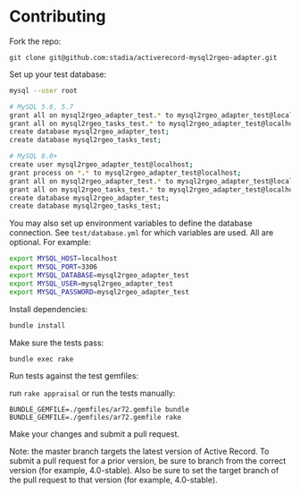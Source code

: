 # Contributing

Fork the repo:

`git clone git@github.com:stadia/activerecord-mysql2rgeo-adapter.git`

Set up your test database:

```sh
mysql --user root

# MySQL 5.6, 5.7
grant all on mysql2rgeo_adapter_test.* to mysql2rgeo_adapter_test@localhost identified by 'mysql2rgeo_adapter_test';
grant all on mysql2rgeo_tasks_test.* to mysql2rgeo_adapter_test@localhost identified by 'mysql2rgeo_adapter_test';
create database mysql2rgeo_adapter_test;
create database mysql2rgeo_tasks_test;

# MySQL 8.0+
create user mysql2rgeo_adapter_test@localhost;
grant process on *.* to mysql2rgeo_adapter_test@localhost;
grant all on mysql2rgeo_adapter_test.* to mysql2rgeo_adapter_test@localhost;
grant all on mysql2rgeo_tasks_test.* to mysql2rgeo_adapter_test@localhost;
create database mysql2rgeo_adapter_test;
create database mysql2rgeo_tasks_test;
```

You may also set up environment variables to define the database connection.
See `test/database.yml` for which variables are used. All are optional.
For example:

```sh
export MYSQL_HOST=localhost
export MYSQL_PORT=3306
export MYSQL_DATABASE=mysql2rgeo_adapter_test
export MYSQL_USER=mysql2rgeo_adapter_test
export MYSQL_PASSWORD=mysql2rgeo_adapter_test
```

Install dependencies:

```sh
bundle install
```

Make sure the tests pass:

`bundle exec rake`

Run tests against the test gemfiles:

run `rake appraisal` or run the tests manually:

```
BUNDLE_GEMFILE=./gemfiles/ar72.gemfile bundle
BUNDLE_GEMFILE=./gemfiles/ar72.gemfile rake
```

Make your changes and submit a pull request.

Note: the master branch targets the latest version of Active Record. To submit
a pull request for a prior version, be sure to branch from the correct version
(for example, 4.0-stable). Also be sure to set the target branch of the pull
request to that version (for example, 4.0-stable).
